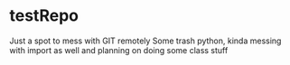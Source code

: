 # testRepo
Just a spot to mess with GIT remotely
Some trash python, kinda messing with import as well and planning on doing some class stuff
